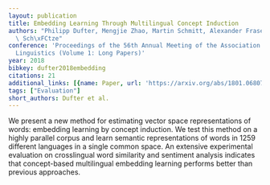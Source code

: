 ```yaml
---
layout: publication
title: Embedding Learning Through Multilingual Concept Induction
authors: "Philipp Dufter, Mengjie Zhao, Martin Schmitt, Alexander Fraser, Hinrich\
  \ Sch\xFCtze"
conference: 'Proceedings of the 56th Annual Meeting of the Association for Computational
  Linguistics (Volume 1: Long Papers)'
year: 2018
bibkey: dufter2018embedding
citations: 21
additional_links: [{name: Paper, url: 'https://arxiv.org/abs/1801.06807'}]
tags: ["Evaluation"]
short_authors: Dufter et al.
---
```

We present a new method for estimating vector space representations of words:
embedding learning by concept induction. We test this method on a highly
parallel corpus and learn semantic representations of words in 1259 different
languages in a single common space. An extensive experimental evaluation on
crosslingual word similarity and sentiment analysis indicates that
concept-based multilingual embedding learning performs better than previous
approaches.